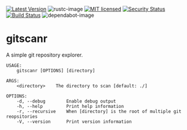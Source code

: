 [![Latest Version][crate-image]][crate-link]
![rustc-image]
[![MIT licensed][license-image]][license-link]
[![Security Status][security-image]][security-link]
[![Build Status][pipeline-image]][pipeline-link]
![dependabot-image]

# gitscanr
A simple git repository explorer.

```
USAGE:
    gitscanr [OPTIONS] [directory]

ARGS:
    <directory>    The directory to scan [default: ./]

OPTIONS:
    -d, --debug        Enable debug output
    -h, --help         Print help information
    -r, --recursive    When [directory] is the root of multiple git reopsitories
    -V, --version      Print version information
```

[//]: # (badges)

[crate-image]: https://buildstats.info/crate/gitscanr
[crate-link]: https://crates.io/crates/gitscanr
[security-image]: https://github.com/bilbu/gitscanr/actions/workflows/security.yml/badge.svg
[security-link]: https://github.com/bilbu/gitscanr/actions/workflows/security.yml/
[pipeline-image]: https://github.com/bilbu/gitscanr/actions/workflows/pipeline.yml/badge.svg
[pipeline-link]: https://github.com/bilbu/gitscanr/actions/workflows/pipeline.yml/
[license-image]: https://img.shields.io/crates/l/gitscanr
[rustc-image]: https://img.shields.io/badge/rustc-1.67.0+-blue.svg
[license-link]: https://raw.githubusercontent.com/bilbu/gitscanr/master/LICENSE
[dependabot-image]: https://badgen.net/github/dependabot/bilbu/gitscanr
